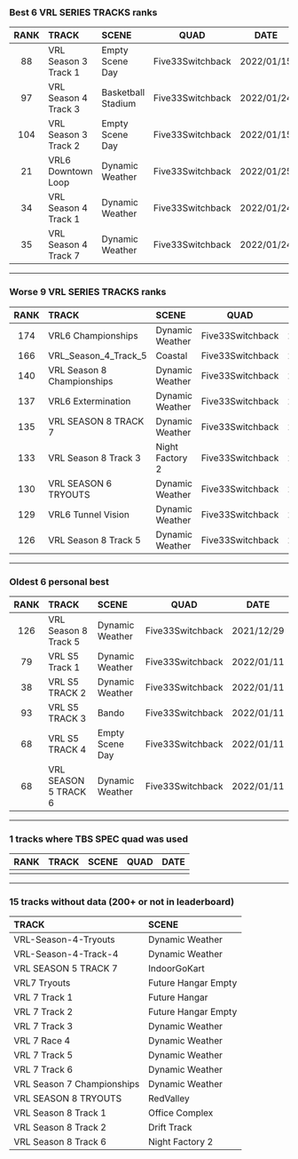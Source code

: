 ### Best 6 VRL SERIES TRACKS ranks
|RANK|TRACK|SCENE|QUAD|DATE|
|:---:|:---|:---|:---:|:---:|
|88|VRL Season 3 Track 1|Empty Scene Day|Five33Switchback|2022/01/15|
|97|VRL Season 4 Track 3|Basketball Stadium|Five33Switchback|2022/01/24|
|104|VRL Season 3 Track 2|Empty Scene Day|Five33Switchback|2022/01/15|
|21|VRL6 Downtown Loop|Dynamic Weather|Five33Switchback|2022/01/25|
|34|VRL Season 4 Track 1|Dynamic Weather|Five33Switchback|2022/01/24|
|35|VRL Season 4 Track 7|Dynamic Weather|Five33Switchback|2022/01/24|
---
### Worse 9 VRL SERIES TRACKS ranks
|RANK|TRACK|SCENE|QUAD|DATE|
|:---:|:---|:---|:---:|:---:|
|174|VRL6 Championships|Dynamic Weather|Five33Switchback|2022/01/25|
|166|VRL_Season_4_Track_5|Coastal|Five33Switchback|2022/01/28|
|140|VRL Season 8 Championships|Dynamic Weather|Five33Switchback|2022/02/16|
|137|VRL6 Extermination|Dynamic Weather|Five33Switchback|2022/01/25|
|135|VRL SEASON 8 TRACK 7|Dynamic Weather|Five33Switchback|2022/01/23|
|133|VRL Season 8 Track 3|Night Factory 2|Five33Switchback|2022/01/25|
|130|VRL SEASON 6 TRYOUTS|Dynamic Weather|Five33Switchback|2022/01/12|
|129|VRL6 Tunnel Vision|Dynamic Weather|Five33Switchback|2022/01/25|
|126|VRL Season 8 Track 5|Dynamic Weather|Five33Switchback|2021/12/29|
---
### Oldest 6 personal best
|RANK|TRACK|SCENE|QUAD|DATE|
|:---:|:---|:---|:---:|:---:|
|126|VRL Season 8 Track 5|Dynamic Weather|Five33Switchback|2021/12/29|
|79|VRL S5 Track 1|Dynamic Weather|Five33Switchback|2022/01/11|
|38|VRL S5 TRACK 2|Dynamic Weather|Five33Switchback|2022/01/11|
|93|VRL S5 TRACK 3|Bando|Five33Switchback|2022/01/11|
|68|VRL S5 TRACK 4|Empty Scene Day|Five33Switchback|2022/01/11|
|68|VRL SEASON 5 TRACK 6|Dynamic Weather|Five33Switchback|2022/01/11|
---
### 1 tracks where TBS SPEC quad was used
|RANK|TRACK|SCENE|QUAD|DATE|
|:---:|:---|:---|:---:|:---:|
||||||
---
### 15 tracks without data (200+ or not in leaderboard)
|TRACK|SCENE|
|:---|:---|
|VRL-Season-4-Tryouts|Dynamic Weather|
|VRL-Season-4-Track-4|Dynamic Weather|
|VRL SEASON 5 TRACK 7|IndoorGoKart|
|VRL7 Tryouts|Future Hangar Empty|
|VRL 7 Track 1|Future Hangar|
|VRL 7 Track 2|Future Hangar Empty|
|VRL 7 Track 3|Dynamic Weather|
|VRL 7 Race 4|Dynamic Weather|
|VRL 7 Track 5|Dynamic Weather|
|VRL 7 Track 6|Dynamic Weather|
|VRL Season 7 Championships|Dynamic Weather|
|VRL SEASON 8 TRYOUTS|RedValley|
|VRL Season 8 Track 1|Office Complex|
|VRL Season 8 Track 2|Drift Track|
|VRL Season 8 Track 6|Night Factory 2|
